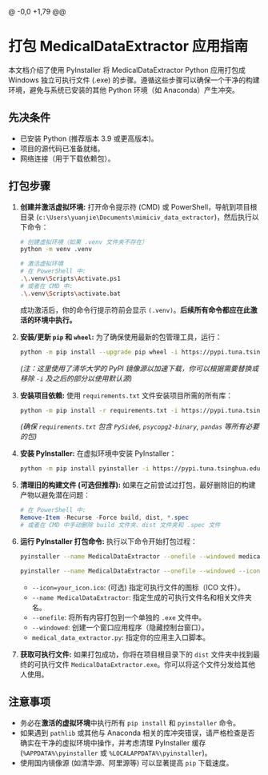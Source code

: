 @ -0,0 +1,79 @@
# 打包 MedicalDataExtractor 应用指南

本文档介绍了使用 PyInstaller 将 MedicalDataExtractor Python 应用打包成 Windows 独立可执行文件 (.exe) 的步骤。遵循这些步骤可以确保一个干净的构建环境，避免与系统已安装的其他 Python 环境（如 Anaconda）产生冲突。

## 先决条件

-   已安装 Python (推荐版本 3.9 或更高版本)。
-   项目的源代码已准备就绪。
-   网络连接（用于下载依赖包）。

## 打包步骤

1.  **创建并激活虚拟环境:**
    打开命令提示符 (CMD) 或 PowerShell，导航到项目根目录 (`c:\Users\yuanjie\Documents\mimiciv_data_extractor`)，然后执行以下命令：

    ```bash
    # 创建虚拟环境（如果 .venv 文件夹不存在）
    python -m venv .venv

    # 激活虚拟环境
    # 在 PowerShell 中:
    .\.venv\Scripts\Activate.ps1
    # 或者在 CMD 中:
    .\.venv\Scripts\activate.bat
    ```

    成功激活后，你的命令行提示符前会显示 `(.venv)`。**后续所有命令都应在此激活的环境中执行。**

2.  **安装/更新 `pip` 和 `wheel`:**
    为了确保使用最新的包管理工具，运行：

    ```bash
    python -m pip install --upgrade pip wheel -i https://pypi.tuna.tsinghua.edu.cn/simple --trusted-host pypi.tuna.tsinghua.edu.cn
    ```
    *(注：这里使用了清华大学的 PyPI 镜像源以加速下载，你可以根据需要替换或移除 `-i` 及之后的部分以使用默认源)*

3.  **安装项目依赖:**
    使用 `requirements.txt` 文件安装项目所需的所有库：

    ```bash
    python -m pip install -r requirements.txt -i https://pypi.tuna.tsinghua.edu.cn/simple --trusted-host pypi.tuna.tsinghua.edu.cn
    ```
    *(确保 `requirements.txt` 包含 `PySide6`, `psycopg2-binary`, `pandas` 等所有必要的包)*

4.  **安装 PyInstaller:**
    在虚拟环境中安装 PyInstaller：

    ```bash
    python -m pip install pyinstaller -i https://pypi.tuna.tsinghua.edu.cn/simple --trusted-host pypi.tuna.tsinghua.edu.cn
    ```

5.  **清理旧的构建文件 (可选但推荐):**
    如果在之前尝试过打包，最好删除旧的构建产物以避免潜在问题：

    ```powershell
    # 在 PowerShell 中:
    Remove-Item -Recurse -Force build, dist, *.spec
    # 或者在 CMD 中手动删除 build 文件夹、dist 文件夹和 .spec 文件
    ```

6.  **运行 PyInstaller 打包命令:**
    执行以下命令开始打包过程：

    ```bash
    pyinstaller --name MedicalDataExtractor --onefile --windowed medical_data_extractor.py
    ```

    ```bash
    pyinstaller --name MedicalDataExtractor --onefile --windowed --icon=./icon.ico medical_data_extractor.py
    ```
    -   `--icon=your_icon.ico`:  (可选) 指定可执行文件的图标（ICO 文件）。
    -   `--name MedicalDataExtractor`: 指定生成的可执行文件名和相关文件夹名。
    -   `--onefile`: 将所有内容打包到一个单独的 `.exe` 文件中。
    -   `--windowed`: 创建一个窗口应用程序（隐藏控制台窗口）。
    -   `medical_data_extractor.py`: 指定你的应用主入口脚本。

7.  **获取可执行文件:**
    如果打包成功，你将在项目根目录下的 `dist` 文件夹中找到最终的可执行文件 `MedicalDataExtractor.exe`。你可以将这个文件分发给其他人使用。

## 注意事项

-   务必在**激活的虚拟环境**中执行所有 `pip install` 和 `pyinstaller` 命令。
-   如果遇到 `pathlib` 或其他与 Anaconda 相关的库冲突错误，请严格检查是否确实在干净的虚拟环境中操作，并考虑清理 PyInstaller 缓存 (`%APPDATA%\pyinstaller` 或 `%LOCALAPPDATA%\pyinstaller`)。
-   使用国内镜像源 (如清华源、阿里源等) 可以显著提高 `pip` 下载速度。
